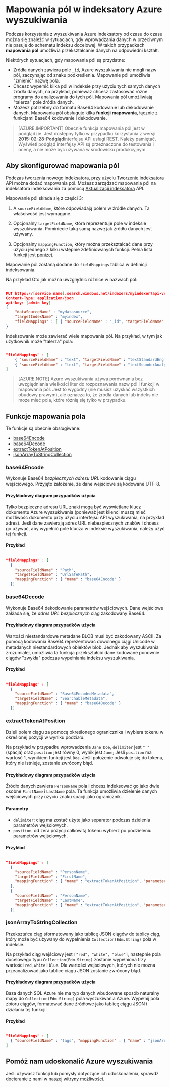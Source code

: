 <properties
pageTitle="Mapowania pól w indeksatory Azure wyszukiwania"
description="Konfigurowanie mapowania pól indeksowanie wyszukiwania Azure pod uwagę różnice w nazwy pól i reprezentacji danych"
services="search"
documentationCenter=""
authors="chaosrealm"
manager="pablocas"
editor="" />

<tags
ms.service="search"
ms.devlang="rest-api"
ms.workload="search" 
ms.topic="article"  
ms.tgt_pltfrm="na"
ms.date="10/17/2016"
ms.author="eugenesh" />

# <a name="field-mappings-in-azure-search-indexers"></a>Mapowania pól w indeksatory Azure wyszukiwania

Podczas korzystania z wyszukiwania Azure indeksatory od czasu do czasu można się znaleźć w sytuacjach, gdy wprowadzania danych w przeciwnym nie pasuje do schematu indeksu docelowej. W takich przypadkach **mapowania pól** umożliwia przekształcanie danych na odpowiedni kształt. 

Niektórych sytuacjach, gdy mapowania pól są przydatne:
 
- Źródła danych zawiera pole `_id`, Azure wyszukiwania nie mogli nazw pól, zaczynając od znaku podkreślenia. Mapowanie pól umożliwia "zmienić" nazwę pola. 
- Chcesz wypełnić kilka pól w indeksie przy użyciu tych samych danych źródła danych, na przykład, ponieważ chcesz zastosować różne programy do analizowania do tych pól. Mapowania pól umożliwiają "talerza" pole źródła danych.
- Możesz potrzebny do formatu Base64 kodowanie lub dekodowanie danych. Mapowania pól obsługuje kilka **funkcji mapowania**, łącznie z funkcjami Base64 kodowanie i dekodowanie.   


> [AZURE.IMPORTANT] Obecnie funkcja mapowania pól jest w podglądzie. Jest dostępny tylko w przypadku korzystania z wersji **2015-02-28-Podgląd**interfejsu API usługi REST. Należy pamiętać, Wyświetl podgląd interfejsy API są przeznaczone do testowania i oceny, a nie może być używana w środowisku produkcyjnym.

## <a name="setting-up-field-mappings"></a>Aby skonfigurować mapowania pól

Podczas tworzenia nowego indeksatora, przy użyciu [Tworzenie indeksatora](search-api-indexers-2015-02-28-preview.md#create-indexer) API można dodać mapowania pól. Możesz zarządzać mapowania pól na indeksatora indeksowania za pomocą [Aktualizacji indeksatora](search-api-indexers-2015-02-28-preview.md#update-indexer) API. 

Mapowanie pól składa się z części 3: 

1. A `sourceFieldName`, które odpowiadają polem w źródle danych. Ta właściwość jest wymagane. 

2. Opcjonalny `targetFieldName`, która reprezentuje pole w indeksie wyszukiwania. Pominięcie taką samą nazwę jak źródło danych jest używany. 

3. Opcjonalny `mappingFunction`, który można przekształcać dane przy użyciu jednego z kilku wstępnie zdefiniowanych funkcji. Pełna lista funkcji jest [poniżej](#mappingFunctions).

Mapowanie pól zostaną dodane do `fieldMappings` tablica w definicji indeksowania. 

Na przykład Oto jak można uwzględnić różnice w nazwach pól: 

```JSON

PUT https://[service name].search.windows.net/indexers/myindexer?api-version=[api-version]
Content-Type: application/json
api-key: [admin key]
{
    "dataSourceName" : "mydatasource",
    "targetIndexName" : "myindex",
    "fieldMappings" : [ { "sourceFieldName" : "_id", "targetFieldName" : "id" } ] 
} 
```

Indeksowanie może zawierać wiele mapowania pól. Na przykład, w tym jak użytkownik może "talerza" pola:

```JSON

"fieldMappings" : [ 
    { "sourceFieldName" : "text", "targetFieldName" : "textStandardEnglishAnalyzer" },
    { "sourceFieldName" : "text", "targetFieldName" : "textSoundexAnalyzer" }, 
] 
```

> [AZURE.NOTE] Azure wyszukiwania używa porównania bez uwzględniania wielkości liter do rozpoznawania nazw pól i funkcji w mapowania pól. Jest to wygodny (nie musisz uzyskać wszystkich obudowy prawym), ale oznacza to, że źródła danych lub indeks nie może mieć pola, które różnią się tylko w przypadku.  

<a name="mappingFunctions"></a>
## <a name="field-mapping-functions"></a>Funkcje mapowania pola

Te funkcje są obecnie obsługiwane: 

- [base64Encode](#base64EncodeFunction)
- [base64Decode](#base64DecodeFunction)
- [extractTokenAtPosition](#extractTokenAtPositionFunction)
- [jsonArrayToStringCollection](#jsonArrayToStringCollectionFunction)

<a name="base64EncodeFunction"></a>
### <a name="base64encode"></a>base64Encode 

Wykonuje Base64 *bezpiecznych adresu URL* kodowanie ciągu wejściowego. Przyjęto założenie, że dane wejściowe są kodowane UTF-8. 

#### <a name="sample-use-case"></a>Przykładowy diagram przypadków użycia 

Tylko bezpieczne adresu URL znaki mogą być wyświetlane klucz dokumentu Azure wyszukiwania (ponieważ jest klienci muszą mieć możliwość dokumentu przy użyciu interfejsu API wyszukiwania, na przykład adres). Jeśli dane zawierają adres URL niebezpiecznych znaków i chcesz go używać, aby wypełnić pole klucza w indeksie wyszukiwania, należy użyć tej funkcji.   

#### <a name="example"></a>Przykład 

```JSON

"fieldMappings" : [ 
  { 
    "sourceFieldName" : "Path", 
    "targetFieldName" : "UrlSafePath",
    "mappingFunction" : { "name" : "base64Encode" } 
  }] 
```

<a name="base64DecodeFunction"></a>
### <a name="base64decode"></a>base64Decode

Wykonuje Base64 dekodowanie parametrów wejściowych. Dane wejściowe zakłada się, że *adres URL bezpiecznych* ciąg zakodowany Base64. 

#### <a name="sample-use-case"></a>Przykładowy diagram przypadków użycia 

Wartości niestandardowe metadane BLOB musi być zakodowany ASCII. Za pomocą kodowania Base64 reprezentować dowolnego ciągi Unicode w metadanych niestandardowych obiektów blob. Jednak aby wyszukiwania zrozumiałej, umożliwia ta funkcja przekształcić dane kodowane ponownie ciągów "zwykła" podczas wypełniania indeksu wyszukiwania.  

#### <a name="example"></a>Przykład 

```JSON

"fieldMappings" : [ 
  { 
    "sourceFieldName" : "Base64EncodedMetadata", 
    "targetFieldName" : "SearchableMetadata",
    "mappingFunction" : { "name" : "base64Decode" } 
  }] 
```

<a name="extractTokenAtPositionFunction"></a>
### <a name="extracttokenatposition"></a>extractTokenAtPosition

Dzieli polem ciągu za pomocą określonego ogranicznika i wybiera tokenu w określonej pozycji w wyniku podziału.

Na przykład w przypadku wprowadzenia `Jane Doe`, `delimiter` jest `" "`(spacja) oraz `position` jest równy 0, wynik jest `Jane`; Jeśli `position` ma wartość 1, wynikiem funkcji jest `Doe`. Jeśli położenie odwołuje się do tokenu, który nie istnieje, zostanie zwrócony błąd.

#### <a name="sample-use-case"></a>Przykładowy diagram przypadków użycia 

Źródło danych zawiera `PersonName` pola i chcesz indeksować go jako dwie osobne `FirstName` i `LastName` pola. Ta funkcja umożliwia dzielenie danych wejściowych przy użyciu znaku spacji jako ogranicznik.

#### <a name="parameters"></a>Parametry

- `delimiter`: ciąg ma zostać użyte jako separator podczas dzielenia parametrów wejściowych.
- `position`: od zera pozycji całkowitą tokenu wybierz po podzieleniu parametrów wejściowych.    

#### <a name="example"></a>Przykład

```JSON 

"fieldMappings" : [ 
  { 
    "sourceFieldName" : "PersonName", 
    "targetFieldName" : "FirstName",
    "mappingFunction" : { "name" : "extractTokenAtPosition", "parameters" : { "delimiter" : " ", "position" : 0 } } 
  }, 
  { 
    "sourceFieldName" : "PersonName", 
    "targetFieldName" : "LastName",
    "mappingFunction" : { "name" : "extractTokenAtPosition", "parameters" : { "delimiter" : " ", "position" : 1 } } 
  }] 
```

<a name="jsonArrayToStringCollectionFunction"></a>
### <a name="jsonarraytostringcollection"></a>jsonArrayToStringCollection

Przekształca ciąg sformatowany jako tablicę JSON ciągów do tablicy ciąg, który może być używany do wypełnienia `Collection(Edm.String)` pola w indeksie. 

Na przykład ciąg wejściowy jest `["red", "white", "blue"]`, następnie pola docelowego typu `Collection(Edm.String)` zostanie wypełniona trzy wartości `red`, `white` i `blue`. Dla wartości wejściowych, których nie można przeanalizować jako tablice ciągu JSON zostanie zwrócony błąd. 

#### <a name="sample-use-case"></a>Przykładowy diagram przypadków użycia

Baza danych SQL Azure nie ma typ danych wbudowane sposób naturalny mapy do `Collection(Edm.String)` pola wyszukiwania Azure. Wypełnij pola zbioru ciągów, formatować dane źródłowe jako tablicę ciągu JSON i działania tej funkcji. 

#### <a name="example"></a>Przykład 

```JSON

"fieldMappings" : [ 
  { "sourceFieldName" : "tags", "mappingFunction" : { "name" : "jsonArrayToStringCollection" } }
] 
```

## <a name="help-us-make-azure-search-better"></a>Pomóż nam udoskonalić Azure wyszukiwania

Jeśli używasz funkcji lub pomysły dotyczące ich udoskonalenia, sprawdź docieranie z nami w naszej [witryny możliwości](https://feedback.azure.com/forums/263029-azure-search/).